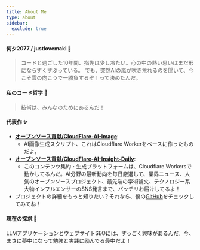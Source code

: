 ```yaml
---
title: About Me
type: about
sidebar:
  exclude: true
---
```

#### 何夕2077 / justlovemaki 👋

> コードと過ごした10年間、指先は少し冷たい。心の中の熱い思いはまだ形にならずくすぶっている。
> でも、突然AIの嵐が吹き荒れるのを聞いて、今こそ雲の向こうで一勝負するぞ！って決めたんだ。

#### 私のコード哲学 🚀

> 技術は、みんなのためにあるんだ！

#### 代表作 ✨

*   **[オープンソース貢献/CloudFlare-AI-Image](https://github.com/justlovemaki/CloudFlare-AI-Image)**:
    *   AI画像生成スクリプト、これはCloudflare Workerをベースに作ったものだよ。
*   **[オープンソース貢献/CloudFlare-AI-Insight-Daily](https://github.com/justlovemaki/CloudFlare-AI-Insight-Daily)**:
    *   このコンテンツ集約・生成プラットフォームは、Cloudflare Workersで動かしてるんだ。AI分野の最新動向を毎日厳選して、業界ニュース、人気のオープンソースプロジェクト、最先端の学術論文、テクノロジー系大物インフルエンサーのSNS発言まで、バッチリお届けしてるよ！
*   プロジェクトの詳細をもっと知りたい？それなら、僕の[GitHub](https://github.com/justlovemaki)をチェックしてみてね！

#### 現在の探求 🌱

LLMアプリケーションとウェブサイトSEOには、すっごく興味があるんだ。今、まさに夢中になって勉強と実践に励んでる最中だよ！
